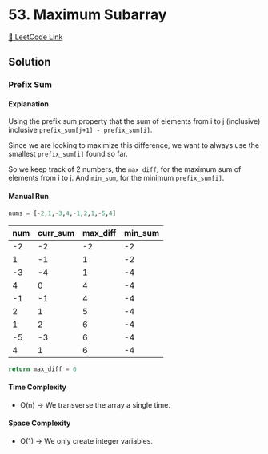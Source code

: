 # 53. Maximum Subarray

[🔗 LeetCode Link](https://leetcode.com/problems/maximum-subarray/description/)

## Solution

### Prefix Sum 

#### Explanation

Using the prefix sum property that the sum of elements from i to j (inclusive) inclusive
`prefix_sum[j+1] - prefix_sum[i]`.

Since we are looking to maximize this difference,
we want to always use the smallest `prefix_sum[i]` found so far.

So we keep track of 2 numbers,
the `max_diff`, for the maximum sum of elements from i to j.
And `min_sum`, for the minimum `prefix_sum[i]`.

#### Manual Run

```python
nums = [-2,1,-3,4,-1,2,1,-5,4]
```

num | curr_sum | max_diff | min_sum
-- | -- | --- | ---
-2 | -2 | -2 | -2
 1 | -1 |  1 | -2
-3 | -4 |  1 | -4
 4 |  0 |  4 | -4
-1 | -1 |  4 | -4
 2 |  1 |  5 | -4
 1 |  2 |  6 | -4
-5 | -3 |  6 | -4
 4 |  1 |  6 | -4

```python
return max_diff = 6
```

#### Time Complexity

- O(n) -> We transverse the array a single time.

#### Space Complexity

- O(1) -> We only create integer variables.

